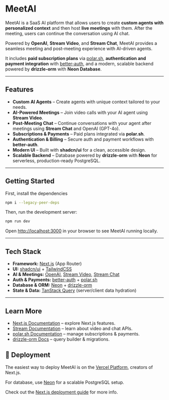 # MeetAI

MeetAI is a SaaS AI platform that allows users to create **custom agents with personalized context** and then host **live meetings** with them. After the meeting, users can continue the conversation using AI chat.

Powered by **OpenAI**, **Stream Video**, and **Stream Chat**, MeetAI provides a seamless meeting and post-meeting experience with AI-driven agents.

It includes **paid subscription plans** via [polar.sh](https://polar.sh), **authentication and payment integration** with [better-auth](https://better-auth), and a modern, scalable backend powered by **drizzle-orm** with **Neon Database**.

---

## Features

* **Custom AI Agents** – Create agents with unique context tailored to your needs.
* **AI-Powered Meetings** – Join video calls with your AI agent using **Stream Video**.
* **Post-Meeting Chat** – Continue conversations with your agent after meetings using **Stream Chat** and OpenAI (GPT-4o).
* **Subscriptions & Payments** – Paid plans integrated via **polar.sh**.
* **Authentication & Billing** – Secure auth and payment workflows with **better-auth**.
* **Modern UI** – Built with **shadcn/ui** for a clean, accessible design.
* **Scalable Backend** – Database powered by **drizzle-orm** with **Neon** for serverless, production-ready PostgreSQL.

---

## Getting Started

First, install the dependencies

```bash
npm i --legacy-peer-deps
```

Then, run the development server:

```bash
npm run dev
```

Open [http://localhost:3000](http://localhost:3000) in your browser to see MeetAI running locally.

---

## Tech Stack

* **Framework:** [Next.js](https://nextjs.org) (App Router)
* **UI:** [shadcn/ui](https://ui.shadcn.com) + [TailwindCSS](https://tailwindcss.com)
* **AI & Meetings:** [OpenAI](https://openai.com), [Stream Video](https://getstream.io/video), [Stream Chat](https://getstream.io/chat)
* **Auth & Payments:** [better-auth](https://better-auth) + [polar.sh](https://polar.sh)
* **Database & ORM:** [Neon](https://neon.tech) + [drizzle-orm](https://orm.drizzle.team)
* **State & Data:** [TanStack Query](https://tanstack.com/query) (server/client data hydration)

---

## Learn More

* [Next.js Documentation](https://nextjs.org/docs) – explore Next.js features.
* [Stream Documentation](https://getstream.io/docs) – learn about video and chat APIs.
* [polar.sh Documentation](https://docs.polar.sh) – manage subscriptions & payments.
* [drizzle-orm Docs](https://orm.drizzle.team) – query builder & migrations.


## 🚢 Deployment

The easiest way to deploy MeetAI is on the [Vercel Platform](https://vercel.com), creators of Next.js.

For database, use [Neon](https://neon.tech) for a scalable PostgreSQL setup.

Check out the [Next.js deployment guide](https://nextjs.org/docs/app/building-your-application/deploying) for more info.
